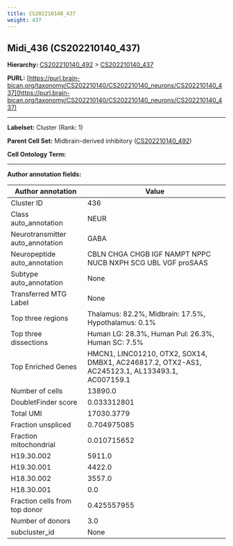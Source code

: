 ```yaml
---
title: CS202210140_437
weight: 437
---
```

## Midi_436 (CS202210140_437)
<b>Hierarchy: </b>
[CS202210140_492](../CS202210140_492) >
[CS202210140_437](../CS202210140_437)

**PURL:** [https://purl.brain-bican.org/taxonomy/CS202210140/CS202210140_neurons/CS202210140_437](https://purl.brain-bican.org/taxonomy/CS202210140/CS202210140_neurons/CS202210140_437)

---


**Labelset:** Cluster (Rank: 1)

**Parent Cell Set:** Midbrain-derived inhibitory ([CS202210140_492](../CS202210140_492))



**Cell Ontology Term:** 

[MARKER GENES.]: #


---

[TRANSFERRED ANNOTATIONS.]: #


[AUTHOR ANNOTATION FIELDS.]: #


**Author annotation fields:**

| Author annotation | Value |
|-------------------|-------|
|Cluster ID|436|
|Class auto_annotation|NEUR|
|Neurotransmitter auto_annotation|GABA|
|Neuropeptide auto_annotation|CBLN CHGA CHGB IGF NAMPT NPPC NUCB NXPH SCG UBL VGF proSAAS|
|Subtype auto_annotation|None|
|Transferred MTG Label|None|
|Top three regions|Thalamus: 82.2%, Midbrain: 17.5%, Hypothalamus: 0.1%|
|Top three dissections|Human LG: 28.3%, Human Pul: 26.3%, Human SC: 7.5%|
|Top Enriched Genes|HMCN1, LINC01210, OTX2, SOX14, DMBX1, AC246817.2, OTX2-AS1, AC245123.1, AL133493.1, AC007159.1|
|Number of cells|13890.0|
|DoubletFinder score|0.033312801|
|Total UMI|17030.3779|
|Fraction unspliced|0.704975085|
|Fraction mitochondrial|0.010715652|
|H19.30.002|5911.0|
|H19.30.001|4422.0|
|H18.30.002|3557.0|
|H18.30.001|0.0|
|Fraction cells from top donor|0.425557955|
|Number of donors|3.0|
|subcluster_id|None|
